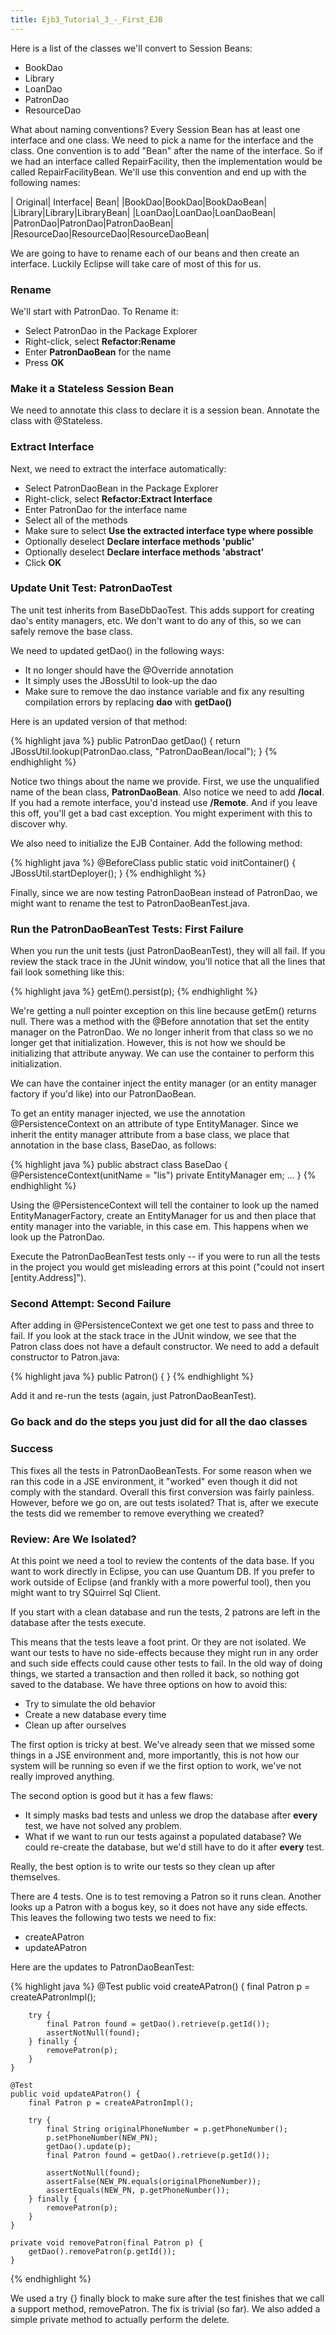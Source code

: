 ```yaml
---
title: Ejb3_Tutorial_3_-_First_EJB
---
```

Here is a list of the classes we'll convert to Session Beans:
* BookDao
* Library
* LoanDao
* PatronDao
* ResourceDao

What about naming conventions? Every Session Bean has at least one interface and one class. We need to pick a name for the interface and the class. One convention is to add "Bean" after the name of the interface. So if we had an interface called RepairFacility, then the implementation would be called RepairFacilityBean. We'll use this convention and end up with the following names:

| Original| Interface| Bean|
|BookDao|BookDao|BookDaoBean|
|Library|Library|LibraryBean|
|LoanDao|LoanDao|LoanDaoBean|
|PatronDao|PatronDao|PatronDaoBean|
|ResourceDao|ResourceDao|ResourceDaoBean|

We are going to have to rename each of our beans and then create an interface. Luckily Eclipse will take care of most of this for us.

### Rename

We'll start with PatronDao. To Rename it:
* Select PatronDao in the Package Explorer
* Right-click, select **Refactor:Rename**
* Enter **PatronDaoBean** for the name
* Press **OK**

### Make it a Stateless Session Bean

We need to annotate this class to declare it is a session bean. Annotate the class with @Stateless.

### Extract Interface

Next, we need to extract the interface automatically:
* Select PatronDaoBean in the Package Explorer
* Right-click, select **Refactor:Extract Interface**
* Enter PatronDao for the interface name
* Select all of the methods
* Make sure to select **Use the extracted interface type where possible**
* Optionally deselect **Declare interface methods 'public'**
* Optionally deselect **Declare interface methods 'abstract'**
* Click **OK**

### Update Unit Test: PatronDaoTest

The unit test inherits from BaseDbDaoTest. This adds support for creating dao's entity managers, etc. We don't want to do any of this, so we can safely remove the base class.

We need to updated getDao() in the following ways:
* It no longer should have the @Override annotation
* It simply uses the JBossUtil to look-up the dao
* Make sure to remove the dao instance variable and fix any resulting compilation errors by replacing **dao** with **getDao()**

Here is an updated version of that method:

{% highlight java %}
    public PatronDao getDao() {
        return JBossUtil.lookup(PatronDao.class, "PatronDaoBean/local");
    }
{% endhighlight %}

Notice two things about the name we provide. First, we use the unqualified name of the bean class, **PatronDaoBean**. Also notice we need to add **/local**. If you had a remote interface, you'd instead use **/Remote**. And if you leave this off, you'll get a bad cast exception. You might experiment with this to discover why.

We also need to initialize the EJB Container. Add the following method:

{% highlight java %}
    @BeforeClass
    public static void initContainer() {
        JBossUtil.startDeployer();
    }
{% endhighlight %}

Finally, since we are now testing PatronDaoBean instead of PatronDao, we might want to rename the test to PatronDaoBeanTest.java.

### Run the PatronDaoBeanTest Tests: First Failure

When you run the unit tests (just PatronDaoBeanTest), they will all fail. If you review the stack trace in the JUnit window, you'll notice that all the lines that fail look something like this:

{% highlight java %}
        getEm().persist(p);
{% endhighlight %}

We're getting a null pointer exception on this line because getEm() returns null. There was a method with the @Before annotation that set the entity manager on the PatronDao. We no longer inherit from that class so we no longer get that initialization. However, this is not how we should be initializing that attribute anyway. We can use the container to perform this initialization. 

We can have the container inject the entity manager (or an entity manager factory if you'd like) into our PatronDaoBean.

To get an entity manager injected, we use the annotation @PersistenceContext on an attribute of type EntityManager. Since we inherit the entity manager attribute from a base class, we place that annotation in the base class, BaseDao, as follows:

{% highlight java %}
public abstract class BaseDao {
    @PersistenceContext(unitName = "lis")
    private EntityManager em;
    ...
}
{% endhighlight %}

Using the @PersistenceContext will tell the container to look up the named EntityManagerFactory, create an EntityManager for us and then place that entity manager into the variable, in this case em. This happens when we look up the PatronDao.

Execute the PatronDaoBeanTest tests only -- if you were to run all the tests in the project you would get misleading errors at this point ("could not insert [entity.Address]").

### Second Attempt: Second Failure

After adding in @PersistenceContext we get one test to pass and three to fail. If you look at the stack trace in the JUnit window, we see that the Patron class does not have a default constructor. We need to add a default constructor to Patron.java:

{% highlight java %}
    public Patron() {
    }
{% endhighlight %}

Add it and re-run the tests (again, just PatronDaoBeanTest).

### Go back and do the steps you just did for all the dao classes



### Success
This fixes all the tests in PatronDaoBeanTests. For some reason when we ran this code in a JSE environment, it "worked" even though it did not comply with the standard. Overall this first conversion was fairly painless. However, before we go on, are out tests isolated? That is, after we execute the tests did we remember to remove everything we created?

### Review: Are We Isolated?

At this point we need a tool to review the contents of the data base. If you want to work directly in Eclipse, you can use Quantum DB. If you prefer to work outside of Eclipse (and frankly with a more powerful tool), then you might want to try SQuirrel Sql Client.

If you start with a clean database and run the tests, 2 patrons are left in the database after the tests execute.

This means that the tests leave a foot print. Or they are not isolated. We want our tests to have no side-effects because they might run in any order and such side effects could cause other tests to fail. In the old way of doing things, we started a transaction and then rolled it back, so nothing got saved to the database. We have three options on how to avoid this:

* Try to simulate the old behavior
* Create a new database every time
* Clean up after ourselves

The first option is tricky at best. We've already seen that we missed some things in a JSE environment and, more importantly, this is not how our system will be running so even if we the first option to work, we've not really improved anything.

The second option is good but it has a few flaws:
* It simply masks bad tests and unless we drop the database after **every** test, we have not solved any problem.
* What if we want to run our tests against a populated database? We could re-create the database, but we'd still have to do it after **every** test.

Really, the best option is to write our tests so they clean up after themselves.

There are 4 tests. One is to test removing a Patron so it runs clean. Another looks up a Patron with a bogus key, so it does not have any side effects. This leaves the following two tests we need to fix:
* createAPatron
* updateAPatron

Here are the updates to PatronDaoBeanTest:

{% highlight java %}
    @Test
    public void createAPatron() {
        final Patron p = createAPatronImpl();

        try {
            final Patron found = getDao().retrieve(p.getId());
            assertNotNull(found);
        } finally {
            removePatron(p);
        }
    }

    @Test
    public void updateAPatron() {
        final Patron p = createAPatronImpl();

        try {
            final String originalPhoneNumber = p.getPhoneNumber();
            p.setPhoneNumber(NEW_PN);
            getDao().update(p);
            final Patron found = getDao().retrieve(p.getId());

            assertNotNull(found);
            assertFalse(NEW_PN.equals(originalPhoneNumber));
            assertEquals(NEW_PN, p.getPhoneNumber());
        } finally {
            removePatron(p);
        }
    }

    private void removePatron(final Patron p) {
        getDao().removePatron(p.getId());
    }
{% endhighlight %}

We used a try {} finally block to make sure after the test finishes that we call a support method, removePatron. The fix is trivial (so far). We also added a simple private method to actually perform the delete.
